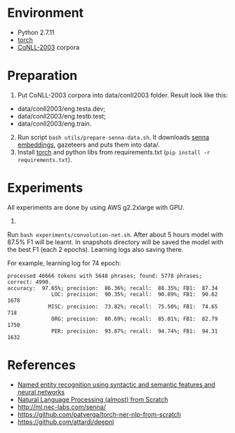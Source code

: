 # Environment

* Python 2.7.11
* [torch](http://torch.ch/docs/getting-started.html)
* [CoNLL-2003](http://www.cnts.ua.ac.be/conll2003/ner/) corpora

# Preparation

1. Put CoNLL-2003 corpora into data/conll2003 folder.
Result look like this:
  - data/conll2003/eng.testa.dev;
  - data/conll2003/eng.testb.test;
  - data/conll2003/eng.train.
2. Run script `bash utils/prepare-senna-data.sh`. It downloads [senna embeddings](http://ml.nec-labs.com/senna/download.html),
gazeteers and puts them into data/.
3. Install [torch](http://torch.ch/docs/getting-started.html) and python libs from requirements.txt (`pip install -r requirements.txt`).

# Experiments

All experiments are done by using AWS g2.2xlarge with GPU.

1.
  Run `bash experiments/convolution-net.sh`. After about 5 hours
  model with 87.5% F1 will be learnt.
  In snapshots directory will be saved the model with the best F1 (each 2 epochs).
  Learning logs also saving there.
  
  For example, learning log for 74 epoch:
  ```
  processed 46666 tokens with 5648 phrases; found: 5778 phrases; correct: 4990.
  accuracy:  97.65%; precision:  86.36%; recall:  88.35%; FB1:  87.34
                LOC: precision:  90.35%; recall:  90.89%; FB1:  90.62  1678
               MISC: precision:  73.82%; recall:  75.50%; FB1:  74.65  718
                ORG: precision:  80.69%; recall:  85.01%; FB1:  82.79  1750
                PER: precision:  93.87%; recall:  94.74%; FB1:  94.31  1632
  ```

# References

- [Named entity recognition using syntactic and semantic features and neural networks](http://www.dialog-21.ru/media/3475/yusupov.pdf)
- [Natural Language Processing (almost) from Scratch](https://arxiv.org/abs/1103.0398)
- http://ml.nec-labs.com/senna/
- https://github.com/patverga/torch-ner-nlp-from-scratch
- https://github.com/attardi/deepnl
